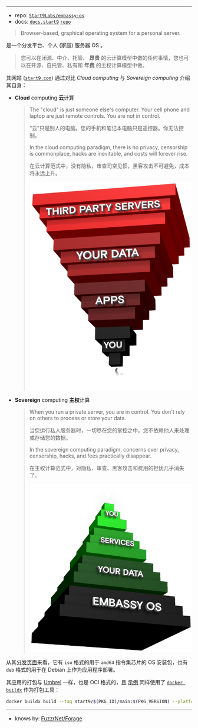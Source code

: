 



----

[repo]: https://github.com/Start9Labs/embassy-os.git
[docs]: https://docs.start9.com/latest
[docs-repo]: https://github.com/Start9Labs/documentation.git
[site]: https://start9.com
[release]: https://github.com/Start9Labs/embassy-os/releases

- repo: [`Start9Labs/embassy-os`][repo]
- docs: [`docs.start9`][docs] [`repo`][docs-repo]

> Browser-based, graphical operating system for a personal server.
> 

是一个分发平台、个人 (家庭) 服务器 OS 。

> 您可以在闭源、中介、托管、 **昂贵** 的云计算模型中做的任何事情，您也可以在开源、自托管、私有和 **年费** 的主权计算模型中做。
> 

其网站 ([`start9.com`][site]) 通过对比 *Cloud computing* 与 *Sovereign computing* 介绍其自身：

- **Cloud** computing **云**计算
  
  > The "cloud" is just someone else's computer. Your cell phone and laptop are just remote controls. You are not in control.
  > 
  > “云”只是别人的电脑。您的手机和笔记本电脑只是遥控器。你无法控制。
  > 
  > In the cloud computing paradigm, there is no privacy, censorship is commonplace, hacks are inevitable, and costs will forever rise.
  > 
  > 在云计算范式中，没有隐私，审查司空见惯，黑客攻击不可避免，成本将永远上升。
  > 
  > ![pyramid down][pic-pyramid-down]
  > 
  
- **Sovereign** computing **主权**计算
  
  > When you run a private server, you are in control. You don't rely on others to process or store your data.
  > 
  > 当您运行私人服务器时，一切尽在您的掌控之中。您不依赖他人来处理或存储您的数据。
  > 
  > In the sovereign computing paradigm, concerns over privacy, censorship, hacks, and fees practically disappear.
  > 
  > 在主权计算范式中，对隐私、审查、黑客攻击和费用的担忧几乎消失了。
  > 
  > ![pyramid up][pic-pyramid-up]
  > 
  

[pic-pyramid-down-site]: https://start9.com/assets/pyramid-down.b1f56941.png
[pic-pyramid-up-site]: https://start9.com/assets/pyramid-up.1afc7d08.png

[pic-pyramid-down]: ./.assets/pyramid-down.b1f56941.png
[pic-pyramid-up]: ./.assets/pyramid-up.1afc7d08.png



从其[分发页面][release]来看，它有 `iso` 格式的用于 `amd64` 指令集芯片的 OS 安装包，也有 `deb` 格式的用于在 Debian 上作为应用程序部署。

其应用的打包与 [Umbrel](../umbrel-note) 一样，也是 OCI 格式的，且 [示例][docs-pkg-buildx] 同样使用了 [`docker buildx`][buildx-repo] 作为打包工具：

~~~ sh
docker buildx build --tag start9/$(PKG_ID)/main:$(PKG_VERSION) --platform=linux/arm64 -o type=docker,dest=image.tar -- .
~~~

[docs-pkg-buildx]: https://docs.start9.com/latest/developer-docs/packaging#build-a-dockerfile
[buildx-repo]: https://github.com/docker/buildx.git

----

- knows by: [FuzzrNet/Forage][forage-repo]

[forage-repo]: https://github.com/FuzzrNet/Forage.git

